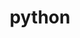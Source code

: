 ---
title: "python"
layout: cache
categories: [package, v0.18.1]
meta: {"versions": ["3.6.15", "3.7.13", "3.8.13", "3.9.12"], "compilers": ["gcc@=7.3.1", "gcc@=7.5.0", "gcc@=8.4.0"], "oss": ["amzn2", "ubuntu18.04"], "platforms": ["linux"], "targets": ["aarch64", "graviton2", "x86_64", "x86_64_v3", "x86_64_v4"], "stacks": ["aws-ahug", "aws-ahug-aarch64", "aws-isc", "aws-isc-aarch64", "build_systems", "data-vis-sdk", "e4s", "radiuss", "root", "tutorial"], "num_specs": 11, "num_specs_by_stack": {"e4s": 2, "root": 11, "aws-ahug": 2, "aws-isc": 2, "aws-isc-aarch64": 2, "aws-ahug-aarch64": 2, "data-vis-sdk": 1, "tutorial": 2, "build_systems": 1, "radiuss": 2}}
spec_details: [{"hash": "klsefwcckajx4uasa3z3ke6xrsmxt5k5", "compiler": "gcc@=7.5.0", "versions": ["3.9.12"], "os": "ubuntu18.04", "platform": "linux", "target": "x86_64", "variants": ["+bz2", "+ctypes", "+dbm", "~debug", "+ensurepip", "+libxml2", "+lzma", "~nis", "~optimizations", "patches=0d98e93,4c24573,f2fd060", "+pic", "+pyexpat", "+pythoncmd", "+readline", "+shared", "+sqlite3", "+ssl", "~tix", "~tkinter", "~ucs4", "+uuid", "+zlib"], "stacks": ["e4s", "root"], "size": "-", "tarball": "https://binaries.spack.io/v0.18.1/build_cache/linux-ubuntu18.04-x86_64/gcc-7.5.0/python-3.9.12/linux-ubuntu18.04-x86_64-gcc-7.5.0-python-3.9.12-klsefwcckajx4uasa3z3ke6xrsmxt5k5.spack"}, {"hash": "nzpyn6nxwnoqiuvpnv5v43gdvohm54c4", "compiler": "gcc@=7.3.1", "versions": ["3.9.12"], "os": "amzn2", "platform": "linux", "target": "x86_64_v4", "variants": ["+bz2", "+ctypes", "+dbm", "~debug", "+ensurepip", "+libxml2", "+lzma", "~nis", "~optimizations", "patches=0d98e93,4c24573,f2fd060", "+pic", "+pyexpat", "+pythoncmd", "+readline", "+shared", "+sqlite3", "+ssl", "~tix", "~tkinter", "~ucs4", "+uuid", "+zlib"], "stacks": ["aws-ahug", "aws-isc", "root"], "size": "-", "tarball": "https://binaries.spack.io/v0.18.1/build_cache/linux-amzn2-x86_64_v4/gcc-7.3.1/python-3.9.12/linux-amzn2-x86_64_v4-gcc-7.3.1-python-3.9.12-nzpyn6nxwnoqiuvpnv5v43gdvohm54c4.spack"}, {"hash": "qwbkzljcyahjbky2e54armlj2weroztv", "compiler": "gcc@=7.5.0", "versions": ["3.8.13"], "os": "ubuntu18.04", "platform": "linux", "target": "x86_64", "variants": ["+bz2", "+ctypes", "+dbm", "~debug", "+ensurepip", "+libxml2", "+lzma", "~nis", "~optimizations", "patches=0d98e93,4c24573,f2fd060", "+pic", "+pyexpat", "+pythoncmd", "+readline", "+shared", "+sqlite3", "+ssl", "~tix", "~tkinter", "~ucs4", "+uuid", "+zlib"], "stacks": ["e4s", "root"], "size": "-", "tarball": "https://binaries.spack.io/v0.18.1/build_cache/linux-ubuntu18.04-x86_64/gcc-7.5.0/python-3.8.13/linux-ubuntu18.04-x86_64-gcc-7.5.0-python-3.8.13-qwbkzljcyahjbky2e54armlj2weroztv.spack"}, {"hash": "uxt7pytg4bw5duopuhs2vxglt6dhhfhg", "compiler": "gcc@=7.3.1", "versions": ["3.9.12"], "os": "amzn2", "platform": "linux", "target": "graviton2", "variants": ["+bz2", "+ctypes", "+dbm", "~debug", "+ensurepip", "+libxml2", "+lzma", "~nis", "~optimizations", "patches=0d98e93,4c24573,f2fd060", "+pic", "+pyexpat", "+pythoncmd", "+readline", "+shared", "+sqlite3", "+ssl", "~tix", "~tkinter", "~ucs4", "+uuid", "+zlib"], "stacks": ["aws-isc-aarch64", "aws-ahug-aarch64", "root"], "size": "-", "tarball": "https://binaries.spack.io/v0.18.1/build_cache/linux-amzn2-graviton2/gcc-7.3.1/python-3.9.12/linux-amzn2-graviton2-gcc-7.3.1-python-3.9.12-uxt7pytg4bw5duopuhs2vxglt6dhhfhg.spack"}, {"hash": "gcp6sp6jdmolj6vlffm3zgz74ukcrj6a", "compiler": "gcc@=7.3.1", "versions": ["3.9.12"], "os": "amzn2", "platform": "linux", "target": "aarch64", "variants": ["+bz2", "+ctypes", "+dbm", "~debug", "+ensurepip", "+libxml2", "+lzma", "~nis", "~optimizations", "patches=0d98e93,4c24573,f2fd060", "+pic", "+pyexpat", "+pythoncmd", "+readline", "+shared", "+sqlite3", "+ssl", "~tix", "~tkinter", "~ucs4", "+uuid", "+zlib"], "stacks": ["aws-isc-aarch64", "aws-ahug-aarch64", "root"], "size": "-", "tarball": "https://binaries.spack.io/v0.18.1/build_cache/linux-amzn2-aarch64/gcc-7.3.1/python-3.9.12/linux-amzn2-aarch64-gcc-7.3.1-python-3.9.12-gcp6sp6jdmolj6vlffm3zgz74ukcrj6a.spack"}, {"hash": "2yrsd37vgrcdrpl6ftwnyqidltfhsh4v", "compiler": "gcc@=7.3.1", "versions": ["3.9.12"], "os": "amzn2", "platform": "linux", "target": "x86_64_v3", "variants": ["+bz2", "+ctypes", "+dbm", "~debug", "+ensurepip", "+libxml2", "+lzma", "~nis", "~optimizations", "patches=0d98e93,4c24573,f2fd060", "+pic", "+pyexpat", "+pythoncmd", "+readline", "+shared", "+sqlite3", "+ssl", "~tix", "~tkinter", "~ucs4", "+uuid", "+zlib"], "stacks": ["aws-ahug", "aws-isc", "root"], "size": "-", "tarball": "https://binaries.spack.io/v0.18.1/build_cache/linux-amzn2-x86_64_v3/gcc-7.3.1/python-3.9.12/linux-amzn2-x86_64_v3-gcc-7.3.1-python-3.9.12-2yrsd37vgrcdrpl6ftwnyqidltfhsh4v.spack"}, {"hash": "3es6hdoc3xtuq2p56b5o2rg7m23eaxpc", "compiler": "gcc@=7.5.0", "versions": ["3.7.13"], "os": "ubuntu18.04", "platform": "linux", "target": "x86_64", "variants": ["+bz2", "+ctypes", "+dbm", "~debug", "+ensurepip", "+libxml2", "+lzma", "~nis", "~optimizations", "patches=0d98e93,f2fd060", "+pic", "+pyexpat", "+pythoncmd", "+readline", "+shared", "+sqlite3", "+ssl", "~tix", "~tkinter", "~ucs4", "+uuid", "+zlib"], "stacks": ["data-vis-sdk", "root"], "size": "-", "tarball": "https://binaries.spack.io/v0.18.1/build_cache/linux-ubuntu18.04-x86_64/gcc-7.5.0/python-3.7.13/linux-ubuntu18.04-x86_64-gcc-7.5.0-python-3.7.13-3es6hdoc3xtuq2p56b5o2rg7m23eaxpc.spack"}, {"hash": "uvlsnuixyqsyds7vmjpawat5qluqf7m6", "compiler": "gcc@=8.4.0", "versions": ["3.9.12"], "os": "ubuntu18.04", "platform": "linux", "target": "x86_64", "variants": ["+bz2", "+ctypes", "+dbm", "~debug", "+ensurepip", "+libxml2", "+lzma", "~nis", "~optimizations", "patches=0d98e93,4c24573,f2fd060", "+pic", "+pyexpat", "+pythoncmd", "+readline", "+shared", "+sqlite3", "+ssl", "~tix", "~tkinter", "~ucs4", "+uuid", "+zlib"], "stacks": ["tutorial", "root"], "size": "-", "tarball": "https://binaries.spack.io/v0.18.1/build_cache/linux-ubuntu18.04-x86_64/gcc-8.4.0/python-3.9.12/linux-ubuntu18.04-x86_64-gcc-8.4.0-python-3.9.12-uvlsnuixyqsyds7vmjpawat5qluqf7m6.spack"}, {"hash": "bjye7qncagvlyj676szevovl2klsz4c7", "compiler": "gcc@=7.5.0", "versions": ["3.6.15"], "os": "ubuntu18.04", "platform": "linux", "target": "x86_64", "variants": ["+bz2", "+ctypes", "+dbm", "~debug", "+ensurepip", "+libxml2", "+lzma", "~nis", "~optimizations", "+pic", "+pyexpat", "+pythoncmd", "+readline", "+shared", "+sqlite3", "+ssl", "~tix", "~tkinter", "~ucs4", "+uuid", "+zlib"], "stacks": ["build_systems", "root"], "size": "-", "tarball": "https://binaries.spack.io/v0.18.1/build_cache/linux-ubuntu18.04-x86_64/gcc-7.5.0/python-3.6.15/linux-ubuntu18.04-x86_64-gcc-7.5.0-python-3.6.15-bjye7qncagvlyj676szevovl2klsz4c7.spack"}, {"hash": "uj4qdtv25nm7svlz2i5faf2zqcf7jui2", "compiler": "gcc@=7.5.0", "versions": ["3.9.12"], "os": "ubuntu18.04", "platform": "linux", "target": "x86_64", "variants": ["+bz2", "+ctypes", "+dbm", "~debug", "+ensurepip", "+libxml2", "+lzma", "~nis", "~optimizations", "patches=0d98e93,4c24573,f2fd060", "+pic", "+pyexpat", "+pythoncmd", "+readline", "+shared", "+sqlite3", "+ssl", "~tix", "~tkinter", "~ucs4", "+uuid", "+zlib"], "stacks": ["radiuss", "tutorial", "root"], "size": "-", "tarball": "https://binaries.spack.io/v0.18.1/build_cache/linux-ubuntu18.04-x86_64/gcc-7.5.0/python-3.9.12/linux-ubuntu18.04-x86_64-gcc-7.5.0-python-3.9.12-uj4qdtv25nm7svlz2i5faf2zqcf7jui2.spack"}, {"hash": "awt2kdhyf4wp5zm3nebfm6oo6y5caiww", "compiler": "gcc@=7.5.0", "versions": ["3.8.13"], "os": "ubuntu18.04", "platform": "linux", "target": "x86_64", "variants": ["+bz2", "+ctypes", "+dbm", "~debug", "+ensurepip", "+libxml2", "+lzma", "~nis", "~optimizations", "patches=0d98e93,4c24573,f2fd060", "+pic", "+pyexpat", "+pythoncmd", "+readline", "+shared", "+sqlite3", "+ssl", "~tix", "~tkinter", "~ucs4", "+uuid", "+zlib"], "stacks": ["radiuss", "root"], "size": "-", "tarball": "https://binaries.spack.io/v0.18.1/build_cache/linux-ubuntu18.04-x86_64/gcc-7.5.0/python-3.8.13/linux-ubuntu18.04-x86_64-gcc-7.5.0-python-3.8.13-awt2kdhyf4wp5zm3nebfm6oo6y5caiww.spack"}]
---
